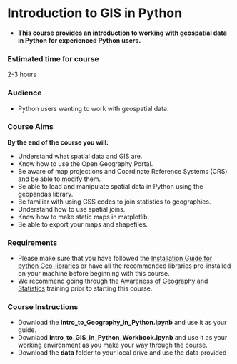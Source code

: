 # Introduction to GIS in Python
 
- **This course provides an introduction to working with geospatial data in Python for experienced Python users.**

### Estimated time for course
2-3 hours

### Audience
- Python users wanting to work with geospatial data.

### Course Aims

**By the end of the course you will:**

- Understand what spatial data and GIS are.
- Know how to use the Open Geography Portal.
- Be aware of map projections and Coordinate Reference Systems (CRS) and be able to modify them.
- Be able to load and manipulate spatial data in Python using the geopandas library.
- Be familiar with using GSS codes to join statistics to geographies.
- Understand how to use spatial joins.
- Know how to make static maps in matplotlib.
- Be able to export your maps and shapefiles.

### Requirements
- Please make sure that you have followed the [Installation Guide for python Geo-libraries](https://onsgeo.github.io/geospatial-training/docs/guides/python_install) or have all the recommended libraries pre-installed on your machine before beginning with this course.
- We recommend going through the [Awareness of Geography and Statistics](https://onsgeo.github.io/training/docs/awareness_of_geog_and_stats/intro.html) training prior to starting this course.


### Course Instructions
- Download the **Intro_to_Geography_in_Python.ipynb** and use it as your guide.
- Downlaod **Intro_to_GIS_in_Python_Workbook.ipynb** and use it as your working environment as you make your way through the course.
- Download the **data** folder to your local drive and use the data provided

